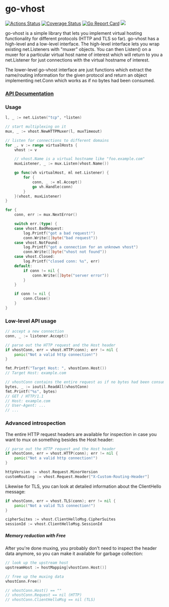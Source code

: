 # go-vhost

[![Actions Status](https://github.com/kayabe/go-vhost/workflows/Go/badge.svg)](https://github.com/kayabe/go-vhost/actions)
[![Coverage Status](https://coveralls.io/repos/github/kayabe/go-vhost/badge.svg?branch=master)](https://coveralls.io/github/kayabe/go-vhost?branch=master)
[![Go Report Card](https://goreportcard.com/badge/github.com/kayabe/go-vhost)](https://goreportcard.com/report/github.com/kayabe/go-vhost)
[![](https://godoc.org/github.com/kayabe/go-vhost?status.svg)](https://pkg.go.dev/github.com/kayabe/go-vhost?tab=doc)

go-vhost is a simple library that lets you implement virtual hosting functionality for different protocols (HTTP and TLS so far). go-vhost has a high-level and a low-level interface. The high-level interface lets you wrap existing net.Listeners with "muxer" objects. You can then Listen() on a muxer for a particular virtual host name of interest which will return to you a net.Listener for just connections with the virtual hostname of interest.

The lower-level go-vhost interface are just functions which extract the name/routing information for the given protocol and return an object implementing net.Conn which works as if no bytes had been consumed.

### [API Documentation](https://godoc.org/github.com/inconshreveable/go-vhost)

### Usage
```go
l, _ := net.Listen("tcp", *listen)

// start multiplexing on it
mux, _ := vhost.NewHTTPMuxer(l, muxTimeout)

// listen for connections to different domains
for _, v := range virtualHosts {
	vhost := v

	// vhost.Name is a virtual hostname like "foo.example.com"
	muxListener, _ := mux.Listen(vhost.Name())

	go func(vh virtualHost, ml net.Listener) {
		for {
			conn, _ := ml.Accept()
			go vh.Handle(conn)
		}
	}(vhost, muxListener)
}

for {
	conn, err := mux.NextError()

	switch err.(type) {
	case vhost.BadRequest:
		log.Printf("got a bad request!")
		conn.Write([]byte("bad request"))
	case vhost.NotFound:
		log.Printf("got a connection for an unknown vhost")
		conn.Write([]byte("vhost not found"))
	case vhost.Closed:
		log.Printf("closed conn: %s", err)
	default:
		if conn != nil {
			conn.Write([]byte("server error"))
		}
	}

	if conn != nil {
		conn.Close()
	}
}
```
### Low-level API usage
```go
// accept a new connection
conn, _ := listener.Accept()

// parse out the HTTP request and the Host header
if vhostConn, err = vhost.HTTP(conn); err != nil {
	panic("Not a valid http connection!")
}

fmt.Printf("Target Host: ", vhostConn.Host())
// Target Host: example.com

// vhostConn contains the entire request as if no bytes had been consumed
bytes, _ := ioutil.ReadAll(vhostConn)
fmt.Printf("%s", bytes)
// GET / HTTP/1.1
// Host: example.com
// User-Agent: ...
// ...
```

### Advanced introspection
The entire HTTP request headers are available for inspection in case you want to mux on something besides the Host header:
```go
// parse out the HTTP request and the Host header
if vhostConn, err = vhost.HTTP(conn); err != nil {
	panic("Not a valid http connection!")
}

httpVersion := vhost.Request.MinorVersion
customRouting := vhost.Request.Header["X-Custom-Routing-Header"]
```

Likewise for TLS, you can look at detailed information about the ClientHello message:
```go
if vhostConn, err = vhost.TLS(conn); err != nil {
	panic("Not a valid TLS connection!")
}

cipherSuites := vhost.ClientHelloMsg.CipherSuites
sessionId := vhost.ClientHelloMsg.SessionId
```

##### Memory reduction with Free
After you're done muxing, you probably don't need to inspect the header data anymore, so you can make it available for garbage collection:

```go
// look up the upstream host
upstreamHost := hostMapping[vhostConn.Host()]

// free up the muxing data
vhostConn.Free()

// vhostConn.Host() == ""
// vhostConn.Request == nil (HTTP)
// vhostConn.ClientHelloMsg == nil (TLS)
```
